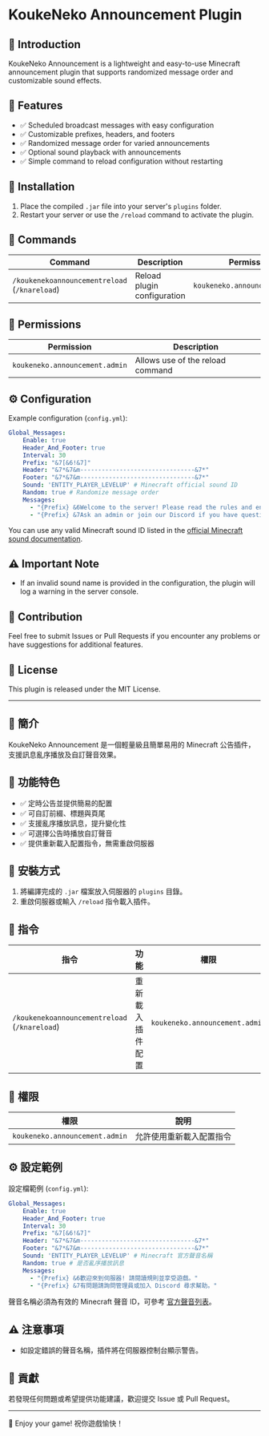 # KoukeNeko Announcement Plugin

## 🌟 Introduction

KoukeNeko Announcement is a lightweight and easy-to-use Minecraft announcement plugin that supports randomized message order and customizable sound effects.

## 🔧 Features

- ✅ Scheduled broadcast messages with easy configuration
- ✅ Customizable prefixes, headers, and footers
- ✅ Randomized message order for varied announcements
- ✅ Optional sound playback with announcements
- ✅ Simple command to reload configuration without restarting

## 📂 Installation

1. Place the compiled `.jar` file into your server's `plugins` folder.
2. Restart your server or use the `/reload` command to activate the plugin.

## 🚀 Commands

| Command                                 | Description              | Permission                        |
|-----------------------------------------|--------------------------|-----------------------------------|
| `/koukenekoannouncementreload` (`/knareload`) | Reload plugin configuration | `koukeneko.announcement.admin` |

## 🔑 Permissions

| Permission                        | Description                      |
|-----------------------------------|----------------------------------|
| `koukeneko.announcement.admin`    | Allows use of the reload command |

## ⚙️ Configuration

Example configuration (`config.yml`):

```yaml
Global_Messages:
    Enable: true
    Header_And_Footer: true
    Interval: 30
    Prefix: "&7[&6!&7]"
    Header: "&7*&7&m--------------------------------&7*"
    Footer: "&7*&7&m--------------------------------&7*"
    Sound: 'ENTITY_PLAYER_LEVELUP' # Minecraft official sound ID
    Random: true # Randomize message order
    Messages:
      - "{Prefix} &6Welcome to the server! Please read the rules and enjoy your stay."
      - "{Prefix} &7Ask an admin or join our Discord if you have questions."
```

You can use any valid Minecraft sound ID listed in the [official Minecraft sound documentation](https://hub.spigotmc.org/javadocs/spigot/org/bukkit/Sound.html).

## ⚠️ Important Note

- If an invalid sound name is provided in the configuration, the plugin will log a warning in the server console.

## 🤝 Contribution

Feel free to submit Issues or Pull Requests if you encounter any problems or have suggestions for additional features.

## 📜 License

This plugin is released under the MIT License.

---

## 🌟 簡介

KoukeNeko Announcement 是一個輕量級且簡單易用的 Minecraft 公告插件，支援訊息亂序播放及自訂聲音效果。

## 🔧 功能特色

- ✅ 定時公告並提供簡易的配置
- ✅ 可自訂前綴、標題與頁尾
- ✅ 支援亂序播放訊息，提升變化性
- ✅ 可選擇公告時播放自訂聲音
- ✅ 提供重新載入配置指令，無需重啟伺服器

## 📂 安裝方式

1. 將編譯完成的 `.jar` 檔案放入伺服器的 `plugins` 目錄。
2. 重啟伺服器或輸入 `/reload` 指令載入插件。

## 🚀 指令

| 指令                                    | 功能                | 權限                           |
|----------------------------------------|--------------------|--------------------------------|
| `/koukenekoannouncementreload` (`/knareload`) | 重新載入插件配置   | `koukeneko.announcement.admin` |

## 🔑 權限

| 權限                             | 說明                    |
|----------------------------------|-------------------------|
| `koukeneko.announcement.admin`   | 允許使用重新載入配置指令 |

## ⚙️ 設定範例

設定檔範例 (`config.yml`):

```yaml
Global_Messages:
    Enable: true
    Header_And_Footer: true
    Interval: 30
    Prefix: "&7[&6!&7]"
    Header: "&7*&7&m--------------------------------&7*"
    Footer: "&7*&7&m--------------------------------&7*"
    Sound: 'ENTITY_PLAYER_LEVELUP' # Minecraft 官方聲音名稱
    Random: true # 是否亂序播放訊息
    Messages:
      - "{Prefix} &6歡迎來到伺服器! 請閱讀規則並享受遊戲。"
      - "{Prefix} &7有問題請詢問管理員或加入 Discord 尋求幫助。"
```

聲音名稱必須為有效的 Minecraft 聲音 ID，可參考 [官方聲音列表](https://hub.spigotmc.org/javadocs/spigot/org/bukkit/Sound.html)。

## ⚠️ 注意事項

- 如設定錯誤的聲音名稱，插件將在伺服器控制台顯示警告。

## 🤝 貢獻

若發現任何問題或希望提供功能建議，歡迎提交 Issue 或 Pull Request。

---

🚀 Enjoy your game! 祝你遊戲愉快！
